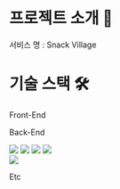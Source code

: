 # 프로젝트 소개 🔖
서비스 명 : Snack Village


# 기술 스택 🛠️
Front-End

Back-End
<div>
<img src="https://img.shields.io/badge/Java-007396?style=flat&logo=OpenJDK&logoColor=white"/>
<img src="https://img.shields.io/badge/Spring_Boot-6DB33F?style=flat&logo=springboot&logoColor=white"/>
<img src="https://img.shields.io/badge/Spring_Data_JPA-6DB33F?style=flat">
<img src="https://img.shields.io/badge/Spring_Security-6DB33F?style=flat&logo=springsecurity&logoColor=white"/><br>
<img src="https://img.shields.io/badge/QueryDsl-40AEF0?style=flat">
</div>

Etc
